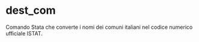 # dest_com
Comando Stata che converte i nomi dei comuni italiani nel codice numerico ufficiale ISTAT.
